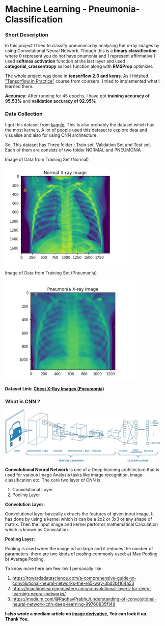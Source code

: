 # Machine Learning - Pneumonia-Classification

### Short Description
In this project I tried to classify pneumonia by analysing the x-ray images by using Convolutional Neural Network. Though this is a **binary classification** where 0 represent you do not have pnumonia and 1 represent affirmative I used **softmax activation** function at the last layer and used **categorial_crossentropy** as loss function along with **RMSProp** optimizer.

The whole project was done in **tensorflow 2.0 and keras**. As I finished ["Tensorflow in Practice"](https://www.coursera.org/specializations/tensorflow-in-practice) course from coursera, I tried to implemented what I learned there.

**Accuracy:**
After running for 45 epochs. I have got **training accuracy of 95.53%** and **validation accuracy of 92.95%** 

### Data Collection
I got this dataset from [kaggle](https://www.kaggle.com/), This is also probably the dataset which has the most kernels, A lot of people used this dataset to explore data and visualise and also for using CNN architecture.

So, This dataset has Three folder : Train set, Validation Set and Test set. Each of them are consists of two folder NORMAL and PNEUMONIA

Image of Data from Training Set (Normal)

![](readme_images/normal.PNG)

Image of Data from Training Set (Pneumonia)

![](readme_images/pneumonia.PNG)

**Dataset Link: [Chest X-Ray Images (Pneumonia)](https://www.kaggle.com/paultimothymooney/chest-xray-pneumonia)**

### What is CNN ?

![](readme_images/conv-2.jpeg)

**Convolutional Neural Network** is one of a Deep learning architecture that is used for various Image Analysis tasks like image recognition, image classification etc. 
The core two layer of CNN is:

1. Convolutional Layer
2. Pooling Layer

**Convolution Layer:**

Convolutional layer basically extracts the features of given input image. It has done by using a kernel which is can be a 2x2 or 3x3 or any shape of matrix. Then the input image and kernel performs mathematical Calculation which is known as Convolution.

**Pooling Layer:**

Pooling is used when the image is too large and it reduces the number of parameters. there are two kinds of pooling commonly used: a) Max Pooling b) Average Pooling.

To know more here are few link I personally like:

1. https://towardsdatascience.com/a-comprehensive-guide-to-convolutional-neural-networks-the-eli5-way-3bd2b1164a53
2. https://machinelearningmastery.com/convolutional-layers-for-deep-learning-neural-networks/
3. https://medium.com/@RaghavPrabhu/understanding-of-convolutional-neural-network-cnn-deep-learning-99760835f148

**I also wrote a mediam article on [image derivative](https://medium.com/@shafayet.islam.61/understanding-image-derivative-basic-of-computer-vision-77477f919d23), You can look it up. Thank You.**

